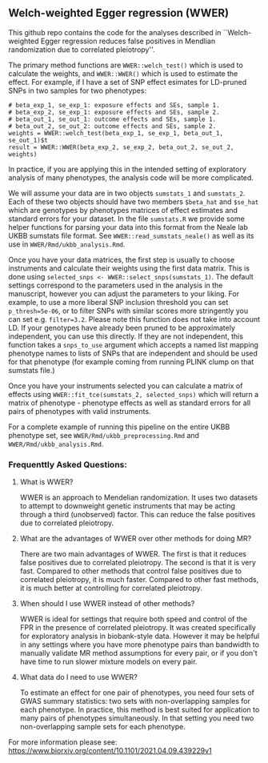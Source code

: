 ## Welch-weighted Egger regression (WWER)
This github repo contains the code for the analyses described in
``Welch-weighted Egger regression reduces false positives in Mendlian 
randomization due to correlated pleiotropy''.

The primary method functions are `WWER::welch_test()` which is used to calculate
the weights, and `WWER::WWER()` which is used to estimate the effect.
For example, if I have a set of SNP effect esimates for LD-pruned SNPs
in two samples for two phenotypes:
```
# beta_exp_1, se_exp_1: exposure effects and SEs, sample 1.
# beta_exp_2, se_exp_1: exposure effects and SEs, sample 2.
# beta_out_1, se_out_1: outcome effects and SEs, sample 1.
# beta_out_2, se_out_2: outcome effects and SEs, sample 2.
weights = WWER::welch_test(beta_exp_1, se_exp_1, beta_out_1, se_out_1)$t
result = WWER::WWER(beta_exp_2, se_exp_2, beta_out_2, se_out_2, weights)
```

In practice, if you are applying this in the intended setting of exploratory
analysis of many phenotypes, the analysis code will be more complicated.

We will assume your data are in two objects `sumstats_1`
and `sumstats_2`. Each of these two objects should have two members
`$beta_hat` and `$se_hat` which are genotypes by phenotypes matrices
of effect estimates and standard errors for your dataset. In the file
`sumstats.R` we provide some helper functions for parsing your data into this
format from the Neale lab UKBB sumstats file format. See
`WWER::read_sumstats_neale()` as well as its use in
`WWER/Rmd/ukbb_analysis.Rmd`.

Once you have your data matrices, the first step is usually to choose 
instruments and calculate their weights using the first data matrix. This is done
using `selected_snps <- WWER::select_snps(sumstats_1)`.
The default settings correspond to the parameters used
in the analysis in the manuscript, however you can adjust the parameters to
your liking. For example, to use a more liberal SNP inclusion threshold you
can set `p_thresh=5e-06`, or to filter SNPs with similar scores more stringently
you can set e.g. `filter=3.2`. Please note this function does not take into
account LD. If your genotypes have already been pruned to be approximately
independent, you can use this directly. If they are not independent, this
function takes a `snps_to_use` argument which accepts a named list mapping
phenotype names to lists of SNPs that are independent and should be used for
that phenotype (for example coming from running PLINK clump on that sumstats
file.)

Once you have your instruments selected you can calculate a matrix of effects
using `WWER::fit_tce(sumstats_2, selected_snps)` which will return a matrix
of phenotype - phenotype effects as well as standard errors for all pairs
of phenotypes with valid instruments.

For a complete example of running this pipeline on the entire UKBB phenotype
set, see `WWER/Rmd/ukbb_preprocessing.Rmd` and `WWER/Rmd/ukbb_analysis.Rmd`.


### Frequenttly Asked Questions:
1. What is WWER?

    WWER is an approach to Mendelian randomization. It uses two datasets to
    attempt to downweight genetic instruments that may be acting through a
    third (unobserved) factor. This can reduce the false positives due to
    correlated pleiotropy.

2. What are the advantages of WWER over other methods for doing MR?

   There are two main advantages of WWER. The first is that it reduces false
   positives due to correlated pleiotropy. The second is that it is very fast.
   Compared to other methods that control false positives due to correlated
   pleiotropy, it is much faster. Compared to other fast methods, it is much
   better at controlling for correlated pleiotropy.

3. When should I use WWER instead of other methods?

   WWER is ideal for settings that require both speed and control of the FPR
   in the presence of correlated pleiotropy. It was created specifically for
   exploratory analysis in biobank-style data. However it may be helpful in
   any settings where you have more phenotype pairs than bandwidth to manually
   validate MR method assumptions for every pair, or if you don't have time
   to run slower mixture models on every pair.

4. What data do I need to use WWER?

    To estimate an effect for one pair of phenotypes, you need four sets of
    GWAS summary statistics: two sets with non-overlapping samples for each
    phenotype. In practice, this method is best suited for application to
    many pairs of phenotypes simultaneously. In that setting you need two
    non-overlapping sample sets for each phenotype.


For more information please see:
https://www.biorxiv.org/content/10.1101/2021.04.09.439229v1
